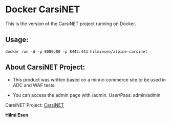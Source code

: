 # Docker CarsiNET

This is the version of the CarsiNET project running on Docker.
  
## Usage:
	
	docker run -d -p 8080:80 -p 8443:443 hilmiesen/alpine-carsinet
  
## About CarsiNET Project:  
  
- This product was written based on a mini e-commerce site to be used in ADC and WAF tests.

- You can access the admin page with /admin. User/Pass: admin/admin
 
  
CarsiNET Project: [CarsiNET](https://github.com/hilmiesen/carsinet)

**Hilmi Esen**
